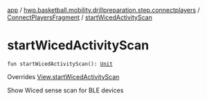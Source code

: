 [app](../../index.md) / [hwp.basketball.mobility.drillpreparation.step.connectplayers](../index.md) / [ConnectPlayersFragment](index.md) / [startWicedActivityScan](.)

# startWicedActivityScan

`fun startWicedActivityScan(): `[`Unit`](https://kotlinlang.org/api/latest/jvm/stdlib/kotlin/-unit/index.html)

Overrides [View.startWicedActivityScan](../-connect-players-contract/-view/start-wiced-activity-scan.md)

Show Wiced sense scan for BLE devices

